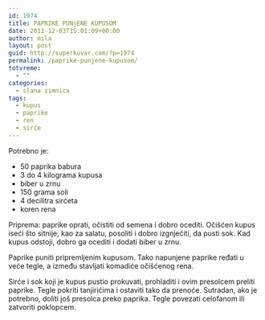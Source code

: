 ```yaml
---
id: 1974
title: PAPRIKE PUNjENE KUPUSOM
date: 2011-12-03T15:01:09+00:00
author: mila
layout: post
guid: http://superkuvar.com/?p=1974
permalink: /paprike-punjene-kupusom/
totvreme:
  - ""
categories:
  - slana zimnica
tags:
  - kupus
  - paprike
  - ren
  - sirće
---
```

Potrebno je:

  * 50 paprika babura
  * 3 do 4 kilograma kupusa
  * biber u zrnu
  * 150 grama soli
  * 4 decilitra sirćeta
  * koren rena

Priprema: paprike oprati, očistiti od semena i dobro ocediti. Očišćen kupus iseći što sitnije, kao za salatu, posoliti i dobro izgnječiti, da pusti sok. Kad kupus odstoji, dobro ga ocediti i dodati biber u zrnu.

Paprike puniti pripremljenim kupusom. Tako napunjene paprike ređati u veće tegle, a između stavljati komadiće očišćenog rena.

Sirće i sok koji je kupus pustio prokuvati, prohladiti i ovim presolcem preliti paprike. Tegle pokriti tanjirićima  i ostaviti tako da prenoće. Sutradan, ako je potrebno, doliti još presolca preko paprika. Tegle povezati celofanom ili zatvoriti poklopcem.